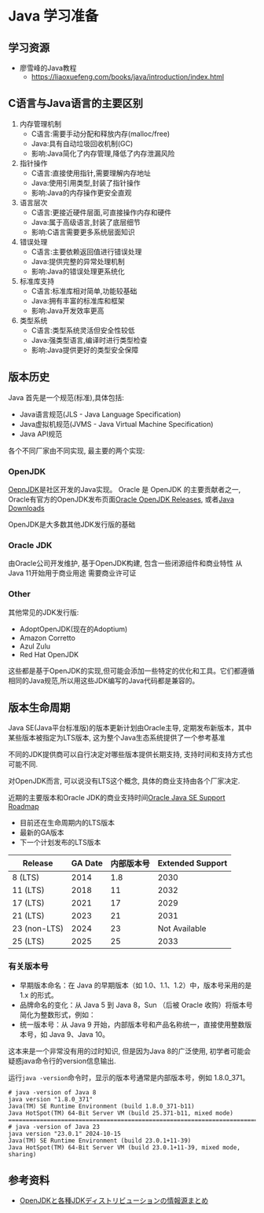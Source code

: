 # Java 学习准备

## 学习资源

- 廖雪峰的Java教程
  - <https://liaoxuefeng.com/books/java/introduction/index.html>

## C语言与Java语言的主要区别

1. 内存管理机制
   - C语言:需要手动分配和释放内存(malloc/free)
   - Java:具有自动垃圾回收机制(GC)
   - 影响:Java简化了内存管理,降低了内存泄漏风险
2. 指针操作
   - C语言:直接使用指针,需要理解内存地址
   - Java:使用引用类型,封装了指针操作
   - 影响:Java的内存操作更安全直观
3. 语言层次
   - C语言:更接近硬件层面,可直接操作内存和硬件
   - Java:属于高级语言,封装了底层细节
   - 影响:C语言需要更多系统层面知识
4. 错误处理
   - C语言:主要依赖返回值进行错误处理
   - Java:提供完整的异常处理机制
   - 影响:Java的错误处理更系统化
5. 标准库支持
   - C语言:标准库相对简单,功能较基础
   - Java:拥有丰富的标准库和框架
   - 影响:Java开发效率更高
6. 类型系统
   - C语言:类型系统灵活但安全性较低
   - Java:强类型语言,编译时进行类型检查
   - 影响:Java提供更好的类型安全保障

## 版本历史

Java 首先是一个规范(标准),具体包括:

- Java语言规范(JLS - Java Language Specification)
- Java虚拟机规范(JVMS - Java Virtual Machine Specification)
- Java API规范

各个不同厂家由不同实现, 最主要的两个实现:

### OpenJDK

[OepnJDK](https://openjdk.org/projects/jdk/)是社区开发的Java实现。
Oracle 是 OpenJDK 的主要贡献者之一, Oracle有官方的OpenJDK发布页面[Oracle OpenJDK Releases](https://jdk.java.net/),
或者[Java Downloads](https://www.oracle.com/java/technologies/downloads/)

OpenJDK是大多数其他JDK发行版的基础

### Oracle JDK

由Oracle公司开发维护, 基于OpenJDK构建, 包含一些闭源组件和商业特性
从Java 11开始用于商业用途 需要商业许可证

### Other

其他常见的JDK发行版:

- AdoptOpenJDK(现在的Adoptium)
- Amazon Corretto
- Azul Zulu
- Red Hat OpenJDK

这些都是基于OpenJDK的实现,但可能会添加一些特定的优化和工具。它们都遵循相同的Java规范,所以用这些JDK编写的Java代码都是兼容的。

## 版本生命周期

Java SE(Java平台标准版)的版本更新计划由Oracle主导, 定期发布新版本，其中某些版本被指定为LTS版本, 这为整个Java生态系统提供了一个参考基准

不同的JDK提供商可以自行决定对哪些版本提供长期支持, 支持时间和支持方式也可能不同.

对OpenJDK而言, 可以说没有LTS这个概念, 具体的商业支持由各个厂家决定.

近期的主要版本和Oracle JDK的商业支持时间[Oracle Java SE Support Roadmap](https://www.oracle.com/cn/java/technologies/java-se-support-roadmap.html)

- 目前还在生命周期内的LTS版本
- 最新的GA版本
- 下一个计划发布的LTS版本

| Release      | GA Date | 内部版本号 | Extended Support |
|--------------|---------|------------|------------------|
| 8 (LTS)      | 2014    | 1.8        | 2030             |
| 11 (LTS)     | 2018    | 11         | 2032             |
| 17 (LTS)     | 2021    | 17         | 2029             |
| 21 (LTS)     | 2023    | 21         | 2031             |
| 23 (non-LTS) | 2024    | 23         | Not Available    |
| 25 (LTS)     | 2025    | 25         | 2033             |

### 有关版本号

- 早期版本命名：在 Java 的早期版本（如 1.0、1.1、1.2）中，版本号采用的是 1.x 的形式。
- 品牌命名的变化：从 Java 5 到 Java 8，Sun （后被 Oracle 收购）将版本号简化为整数形式，例如：
- 统一版本号：从 Java 9 开始，内部版本号和产品名称统一，直接使用整数版本号，如 Java 9、Java 10。

这本来是一个非常没有用的过时知识, 但是因为Java 8的广泛使用, 初学者可能会疑惑java命令行的version信息输出.

运行`java -version`命令时，显示的版本号通常是内部版本号，例如 1.8.0_371。

```shell
# java -version of Java 8
java version "1.8.0_371"
Java(TM) SE Runtime Environment (build 1.8.0_371-b11)
Java HotSpot(TM) 64-Bit Server VM (build 25.371-b11, mixed mode)
================================================================================
# java -version of Java 23
java version "23.0.1" 2024-10-15
Java(TM) SE Runtime Environment (build 23.0.1+11-39)
Java HotSpot(TM) 64-Bit Server VM (build 23.0.1+11-39, mixed mode, sharing)
```

## 参考资料

- [OpenJDKと各種JDKディストリビューションの情報源まとめ](https://qiita.com/yamadamn/items/2dd26a014791b9557199)
